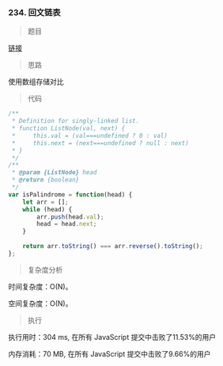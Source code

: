 ### 234. 回文链表

> 题目

[链接](https://leetcode-cn.com/problems/palindrome-linked-list/)

> 思路

使用数组存储对比

> 代码

```js
/**
 * Definition for singly-linked list.
 * function ListNode(val, next) {
 *     this.val = (val===undefined ? 0 : val)
 *     this.next = (next===undefined ? null : next)
 * }
 */
/**
 * @param {ListNode} head
 * @return {boolean}
 */
var isPalindrome = function(head) {
    let arr = [];
    while (head) {
        arr.push(head.val);
        head = head.next;
    }
    
    return arr.toString() === arr.reverse().toString();
};
```

> 复杂度分析

时间复杂度：O(N)。

空间复杂度：O(N)。

> 执行

执行用时：304 ms, 在所有 JavaScript 提交中击败了11.53%的用户

内存消耗：70 MB, 在所有 JavaScript 提交中击败了9.66%的用户
